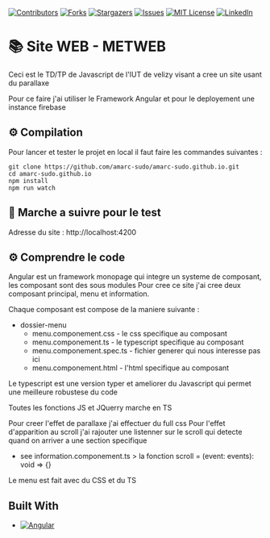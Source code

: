 <a name="readme-top"></a>
[![Contributors][contributors-shield]][contributors-url]
[![Forks][forks-shield]][forks-url]
[![Stargazers][stars-shield]][stars-url]
[![Issues][issues-shield]][issues-url]
[![MIT License][license-shield]][license-url]
[![LinkedIn][linkedin-shield]][linkedin-url]

# :books: Site WEB - METWEB

Ceci est le TD/TP de Javascript de l'IUT de velizy visant a cree un site usant du parallaxe

Pour ce faire j'ai utiliser le Framework Angular et pour le deployement une instance firebase

## :gear: Compilation

Pour lancer et tester le projet en local il faut faire les commandes suivantes :

```
git clone https://github.com/amarc-sudo/amarc-sudo.github.io.git
cd amarc-sudo.github.io
npm install
npm run watch
```

## :walking: Marche a suivre pour le test

Adresse du site :
http://localhost:4200

## :gear: Comprendre le code 

Angular est un framework monopage qui integre un systeme de composant, les composant sont des sous modules
Pour cree ce site j'ai cree deux composant principal, menu et information.

Chaque composant est compose de la maniere suivante :

* dossier-menu
  * menu.componement.css - le css specifique au composant
  * menu.componement.ts - le typescript specifique au composant
  * menu.componement.spec.ts - fichier generer qui nous interesse pas ici
  * menu.componement.html - l'html specifique au composant

Le typescript est une version typer et ameliorer du Javascript qui permet une meilleure robustese du code

Toutes les fonctions JS et JQuerry marche en TS

Pour creer l'effet de parallaxe j'ai effectuer du full css
Pour l'effet d'apparition au scroll j'ai rajouter une listenner sur le scroll qui detecte quand on arriver a une section specifique
- see information.componement.ts > la fonction scroll = (event: events): void => {}

Le menu est fait avec du CSS et du TS

## Built With

* [![Angular][Angular.io]][Angular-url]



<!-- MARKDOWN LINKS & IMAGES -->
<!-- https://www.markdownguide.org/basic-syntax/#reference-style-links -->
[contributors-shield]: https://img.shields.io/github/contributors/amarc-sudo/amarc-sudo.github.io.svg?style=for-the-badge
[contributors-url]: https://github.com/amarc-sudo/amarc-sudo.github.io/graphs/contributors
[forks-shield]: https://img.shields.io/github/forks/amarc-sudo/amarc-sudo.github.io.svg?style=for-the-badge
[forks-url]: https://github.com/amarc-sudo/amarc-sudo.github.io/network/members
[stars-shield]: https://img.shields.io/github/stars/amarc-sudo/amarc-sudo.github.io.svg?style=for-the-badge
[stars-url]: https://github.com/amarc-sudo/amarc-sudo.github.io/stargazers
[issues-shield]: https://img.shields.io/github/issues/amarc-sudo/amarc-sudo.github.io.svg?style=for-the-badge
[issues-url]: https://github.com/amarc-sudo/amarc-sudo.github.io/issues
[license-shield]: https://img.shields.io/github/license/amarc-sudo/amarc-sudo.github.io.svg?style=for-the-badge
[license-url]: https://github.com/amarc-sudo/amarc-sudo.github.io/blob/master/LICENSE.txt
[linkedin-shield]: https://img.shields.io/badge/-LinkedIn-black.svg?style=for-the-badge&logo=linkedin&colorB=555
[linkedin-url]: https://www.linkedin.com/in/aurelien-marc-dev/
[product-screenshot]: images/screenshot.png
[Angular.io]: https://img.shields.io/badge/Angular-DD0031?style=for-the-badge&logo=angular&logoColor=white
[Angular-url]: https://angular.io/
